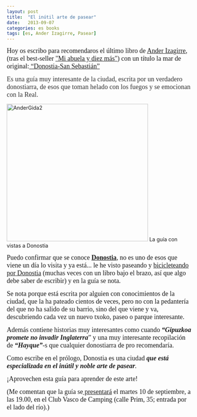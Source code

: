 ```yaml
---
layout: post
title:  "El inútil arte de pasear"
date:   2013-09-07
categories: es books
tags: [es, Ander Izagirre, Pasear]
---
```

<p><span style="font-family:'Ubuntu Light';"><span style="font-size:large;">Hoy os escribo para recomendaros el último libro de <a title="Ander Izagirre" href="http://gentedigital.es/comunidad/anderiza/" target="_blank">Ander Izagirre</a>, (tras el best-seller <a title="Mi abuela y diez&nbsp;más" href="http://izaroblog.com/2013/05/05/mi-abuela-y-diez-mas/">"Mi abuela y diez más"</a>) con un título la mar de original:<a title="Sua ediciones" href="http://www.sua-ediciones.com/artikulua.cfm?datuak=donostia-san-sebastian-izagirre%2C-ander-muro%2C-alberto&amp;kodea=138.38010&amp;hizkuntza=1" target="_blank"> “Donostia-San Sebastián”</a></span></span></p>
<p><span style="color:#333333;"><span style="font-family:'Ubuntu Light';"><span style="font-size:large;">Es una guía muy interesante de la ciudad, escrita por un verdadero donostiarra, de esos que toman helado con los fuegos y se emocionan con la Real.</span></span></span></p>

<p><a href="http://izaroblog.files.wordpress.com/2013/08/andergida2.jpg"><img class=" wp-image-1281   " title="La guía en Donostia" src="http://izaroblog.files.wordpress.com/2013/08/andergida2.jpg" alt="AnderGida2" width="384" height="373"></a> La guía con vistas a Donostia</p>

<p><span style="font-family:'Ubuntu Light';"><span style="font-size:large;">Puedo confirmar que se conoce <strong><a title="Donostia" href="https://es.wikipedia.org/wiki/San_Sebasti%C3%A1n" target="_blank">Donostia</a></strong>, no es uno de esos que viene un día lo visita y ya está... le he visto paseando y <a title="Las bicicletas son para el&nbsp;invierno" href="http://izaroblog.com/2013/02/25/las-bicicletas-son-para-el-invierno/" target="_blank">bicicleteando por Donostia</a> (muchas veces con un libro bajo el brazo, así que algo debe saber de escribir) y en la guía se nota.</span></span></p>
<p><span style="font-family:'Ubuntu Light';"><span style="font-size:large;">Se nota porque está escrita por alguien con conocimientos de la ciudad, que la ha pateado cientos de veces, pero no con la pedantería del que no ha salido de su barrio, sino del que viene y va, descubriendo cada vez un nuevo txoko, paseo o parque interesante.</span></span></p>
<p><span style="font-family:'Ubuntu Light';"><span style="font-size:large;">Además contiene historias muy interesantes como cuando <em><strong>“Gipuzkoa promete no invadir Inglaterra</strong></em>” y una muy interesante recopilación de <strong><em>“Hayque”</em></strong>-s que cualquier donostiarra de pro recomendaría.</span></span></p>
<p><span style="font-family:'Ubuntu Light';"><span style="font-size:large;">Como escribe en el prólogo, Donostia es una ciudad <i><strong>que está especializada en el inútil y noble arte de pasear</strong>.</i></span></span></p>
<p><span style="font-family:'Ubuntu Light';"><span style="font-size:large;"><i></i>¡Aprovechen esta guía para aprender de este arte! </span></span></p>
<p><span style="font-family:'Ubuntu Light';"><span style="font-size:large;">(Me comentan que la&nbsp;guía se<a title="Guía Presentación" href="http://gentedigital.es/comunidad/anderiza/2013/09/06/presentamos-la-guia-donostia-san-sebastian/" target="_blank"> presentará</a> el martes 10 de septiembre, a las 19.00, en el Club Vasco de Camping (calle Prim, 35; entrada por el lado del río).)</span></span></p>
